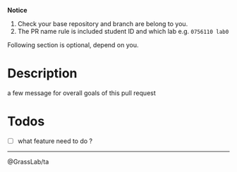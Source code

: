**Notice**
1. Check your base repository and branch are belong to you.
2. The PR name rule is included student ID and which lab e.g. `0756110 lab0`

Following section is optional, depend on you.

# Description
a few message for overall goals of this pull request

# Todos
- [ ] what feature need to do ?

---
@GrassLab/ta 